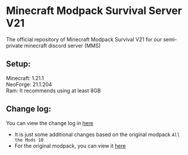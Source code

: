 # Minecraft Modpack Survival Server V21

The official repository of Minecraft Modpack Survival V21 for our semi-private minecraft discord server (MMS)
 
## Setup:

Minecraft: 1.21.1  
NeoForge: 21.1.204  
Ram: It recommends using at least 8GB

## Change log:

You can view the change log in [here](https://github.com/ElementBlend/ModpackSurvivalV21/blob/main/CHANGELOG.md)  
* It is just some additional changes based on the original modpack `All the Mods 10`  
* For the original modpack, you can view it [here](https://www.curseforge.com/minecraft/modpacks/all-the-mods-10)
